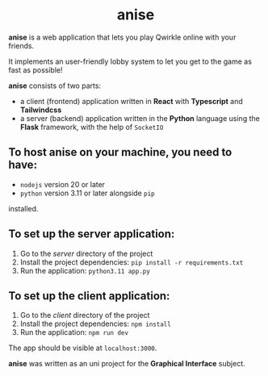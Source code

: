 <h1 style="text-align: center;">anise</h1>

**anise** is a web application that lets you play Qwirkle online with your friends. <br>

It implements an user-friendly lobby system to let you get to the game as fast as possible!

**anise** consists of two parts:
- a client (frontend) application written in **React** with **Typescript** and **Tailwindcss**
- a server (backend) application written in the **Python** language using the **Flask** framework, with the help of ``SocketIO``



## To host **anise** on your machine, you need to have:
- ``nodejs`` version 20 or later 
- ``python`` version 3.11 or later alongside `pip`<br>

installed.

## To set up the server application:
1. Go to the *server* directory of the project
2. Install the project dependencies: ``pip install -r requirements.txt`` 
3. Run the application: ``python3.11 app.py``

## To set up the client application:
1. Go to the *client* directory of the project
2. Install the project dependencies: ``npm install``
3. Run the application: ``npm run dev``

The app should be visible at ```localhost:3000```.

**anise** was written as an uni project for the **Graphical Interface** subject.
